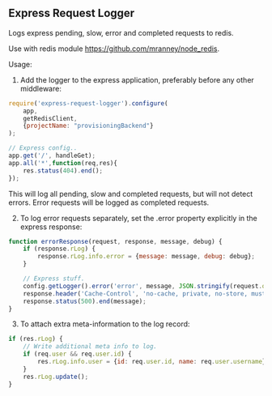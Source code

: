 Express Request Logger
----------------------

Logs express pending, slow, error and completed requests to redis.

Use with redis module https://github.com/mranney/node_redis.

Usage:

1. Add the logger to the express application, preferably before any other middleware:

```javascript
require('express-request-logger').configure(
	app,
	getRedisClient,
	{projectName: "provisioningBackend"}
);

// Express config..
app.get('/', handleGet);
app.all('*',function(req,res){
	res.status(404).end();
});
```

This will log all pending, slow and completed requests, but will not detect errors. Error requests will be logged as
completed requests.

2. To log error requests separately, set the .error property explicitly in the express response:

```javascript
function errorResponse(request, response, message, debug) {
    if (response.rLog) {
        response.rLog.info.error = {message: message, debug: debug};
    }

    // Express stuff.
    config.getLogger().error('error', message, JSON.stringify(request.query), debug);
    response.header('Cache-Control', 'no-cache, private, no-store, must-revalidate, max-stale=0, post-check=0, pre-check=0');
    response.status(500).end(message);
}
```

3. To attach extra meta-information to the log record:

```javascript
if (res.rLog) {
	// Write additional meta info to log.
	if (req.user && req.user.id) {
		res.rLog.info.user = {id: req.user.id, name: req.user.username};
	}
	res.rLog.update();
}
```
